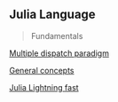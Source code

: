 ## Julia Language

> Fundamentals

[Multiple dispatch paradigm](https://link.medium.com/pI7i2eOeapb)

[General concepts](https://link.medium.com/Pr1dFy6Pbpb)

[Julia Lightning fast](https://medium.com/chifi-media/some-major-ways-to-make-julia-lightning-fast-ea765b62e8d8)
